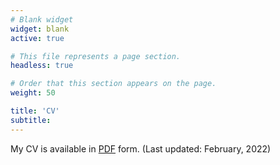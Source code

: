 ```yaml
---
# Blank widget
widget: blank
active: true

# This file represents a page section.
headless: true

# Order that this section appears on the page.
weight: 50

title: 'CV'
subtitle:
---
```


My CV is available in [PDF](cv/cv_short.pdf) form. (Last updated: February, 2022)